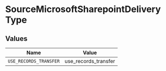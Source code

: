 # SourceMicrosoftSharepointDeliveryType


## Values

| Name                   | Value                  |
| ---------------------- | ---------------------- |
| `USE_RECORDS_TRANSFER` | use_records_transfer   |